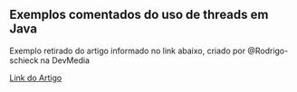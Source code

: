## Exemplos comentados do uso de threads em Java

Exemplo retirado do artigo informado no link abaixo, criado por @Rodrigo-schieck
na DevMedia

[Link do Artigo](https://www.devmedia.com.br/threads-paralelizando-tarefas-com-os-diferentes-recursos-do-java/34309#:~:text=Ele%2C%20basicamente%2C%20permite%20ao%20software,conforme%20demonstra%20a%20Figura%203.)
